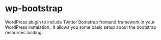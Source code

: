 # wp-bootstrap
WordPress plugin to include Twitter Bootstrap frontend framework in your WordPress instalation,. It allows you some basic setup about the bootstrap resources loading.
